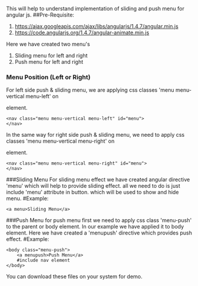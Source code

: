 This will help to understand implementation of sliding and push menu for angular js.
##Pre-Requisite:
1. https://ajax.googleapis.com/ajax/libs/angularjs/1.4.7/angular.min.js
2. https://code.angularjs.org/1.4.7/angular-animate.min.js

Here we have created two menu's <br>
1. Sliding menu for left and right<br>
2. Push menu for left and right

### Menu Position (Left or Right)
For left side push & sliding  menu, we are applying css classes 'menu menu-vertical menu-left' on <nav> element. 
```
<nav class="menu menu-vertical menu-left" id="menu">
</nav>
```
In the same way for right side push & sliding menu, we need to apply css classes 'menu menu-vertical menu-right' on <nav> element.
```
<nav class="menu menu-vertical menu-right" id="menu">
</nav>
```
###Sliding Menu
For sliding menu effect we have created angular directive 'menu' which will help to provide sliding effect. all we need to do is just include 'menu' attribute in button. which will be used to show and hide 
menu.
#Example: 
```
<a menu>Sliding Menu</a>
```

###Push Menu
for push menu first we need to apply css class 'menu-push' to the parent or body element. In our example we have applied it to body element.
Here we have created a 'menupush' directive which provides push effect.
#Example: 
```
<body class="menu-push">
	<a menupush>Push Menu</a>
	#include nav element
</body>
```

You can download these files on your system for demo.


